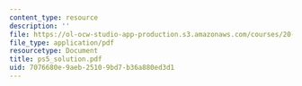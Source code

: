 ```yaml
---
content_type: resource
description: ''
file: https://ol-ocw-studio-app-production.s3.amazonaws.com/courses/20-410j-molecular-cellular-and-tissue-biomechanics-be-410j-spring-2003/7076680e9aeb25109bd7b36a880ed3d1_ps5_solution.pdf
file_type: application/pdf
resourcetype: Document
title: ps5_solution.pdf
uid: 7076680e-9aeb-2510-9bd7-b36a880ed3d1
---
```

